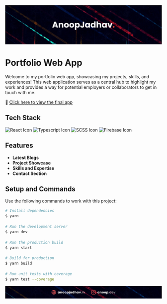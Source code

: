 <!-- Replace [YOUR_PORTFOLIO_LOGO_URL] with the URL of your portfolio logo -->
<div align="center">
  <img src="https://github.com/anoop-jadhav-ui/portfolio-aj-v1/blob/master/src/assets/readme/githubReadmeHeader.png" alt="Portfolio Logo">
</div>

# Portfolio Web App

Welcome to my portfolio web app, showcasing my projects, skills, and experiences! This web application serves as a central hub to highlight my work and provides a way for potential employers or collaborators to get in touch with me.

🚀 [Click here to view the final app](https://anoopjadhav.in)

## Tech Stack

![React Icon](https://img.icons8.com/color/48/000000/react-native.png)
![Typescript Icon](https://img.icons8.com/color/48/000000/typescript.png)
![SCSS Icon](https://img.icons8.com/color/48/000000/sass.png)
![Firebase Icon](https://img.icons8.com/color/48/000000/firebase.png)

## Features

-   **Latest Blogs**
-   **Project Showcase**
-   **Skills and Expertise**
-   **Contact Section**

## Setup and Commands

Use the following commands to work with this project:

```bash
# Install dependencies
$ yarn

# Run the development server
$ yarn dev

# Run the production build
$ yarn start

# Build for production
$ yarn build

# Run unit tests with coverage
$ yarn test --coverage
```

<div align="center">
  <img src="https://github.com/anoop-jadhav-ui/portfolio-aj-v1/blob/master/src/assets/readme/githubReadmeFooter.png" alt="Portfolio Logo">
</div>

